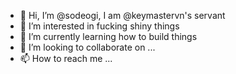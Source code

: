 - 👋 Hi, I’m @sodeogi, I am @keymastervn's servant
- 👀 I’m interested in fucking shiny things
- 🌱 I’m currently learning how to build things
- 💞️ I’m looking to collaborate on ...
- 📫 How to reach me ...

<!---
sodeogi/sodeogi is a ✨ special ✨ repository because its `README.md` (this file) appears on your GitHub profile.
You can click the Preview link to take a look at your changes.
--->
